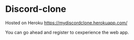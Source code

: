 # Discord-clone
Hosted on Heroku https://mydiscordclone.herokuapp.com/

    
You can go ahead and register to cexperience the web app.
